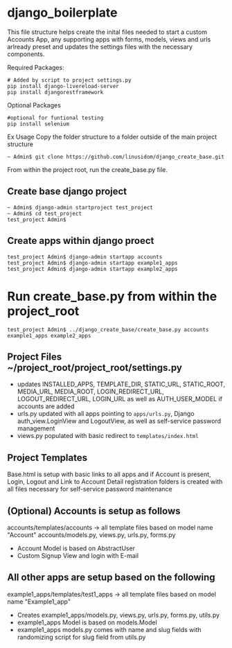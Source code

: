 # django_boilerplate

This file structure helps create the inital files needed to start a custom Accounts App, any supporting apps with forms, models, views and urls arlready preset and updates the settings files with the necessary components.

Required Packages:
```
# Added by script to project settings.py
pip install django-livereload-server
pip install djangorestframework
```

Optional Packages
```
#optional for funtional testing
pip install selenium
```

Ex Usage
Copy the folder structure to a folder outside of the main project structure

```
~ Admin$ git clone https://github.com/linusidom/django_create_base.git
```

From within the project root, run the create_base.py file.

## Create base django project
```
~ Admin$ django-admin startproject test_project
~ Admin$ cd test_project
test_project Admin$ 
```

## Create apps within django proect
```
test_project Admin$ django-admin startapp accounts
test_project Admin$ django-admin startapp example1_apps
test_project Admin$ django-admin startapp example2_apps
```

# Run create_base.py from within the project_root
```
test_project Admin$ ../django_create_base/create_base.py accounts example1_apps example2_apps
```

## Project Files ~/project_root/project_root/settings.py
- updates INSTALLED_APPS, TEMPLATE_DIR, STATIC_URL, STATIC_ROOT, MEDIA_URL, MEDIA_ROOT, LOGIN_REDIRECT_URL, LOGOUT_REDIRECT_URL, LOGIN_URL as well as AUTH_USER_MODEL if accounts are added
- urls.py updated with all apps pointing to ```apps/urls.py```, Django auth_view.LoginView and LogoutView, as well as self-service password management
- views.py populated with basic redirect to ```templates/index.html```


## Project Templates
Base.html is setup with basic links to all apps and if Account is present, Login, Logout and Link to Account Detail
registration folders is created with all files necessary for self-service password maintenance

## (Optional) Accounts is setup as follows
accounts/templates/accounts -> all template files based on model name "Account"
accounts/models.py, views.py, urls.py, forms.py
- Account Model is based on AbstractUser
- Custom Signup View and login with E-mail

## All other apps are setup based on the following
example1_apps/templates/test1_apps -> all template files based on model name "Example1_app"
- Creates example1_apps/models.py, views.py, urls.py, forms.py, utils.py
- example1_apps Model is based on models.Model
- example1_apps models.py comes with name and slug fields with randomizing script for slug field from utils.py







